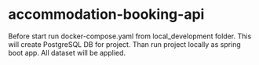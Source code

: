 # accommodation-booking-api

Before start run docker-compose.yaml from local_development folder. This will create PostgreSQL DB for project.
Than run project locally as spring boot app. All dataset will be applied.